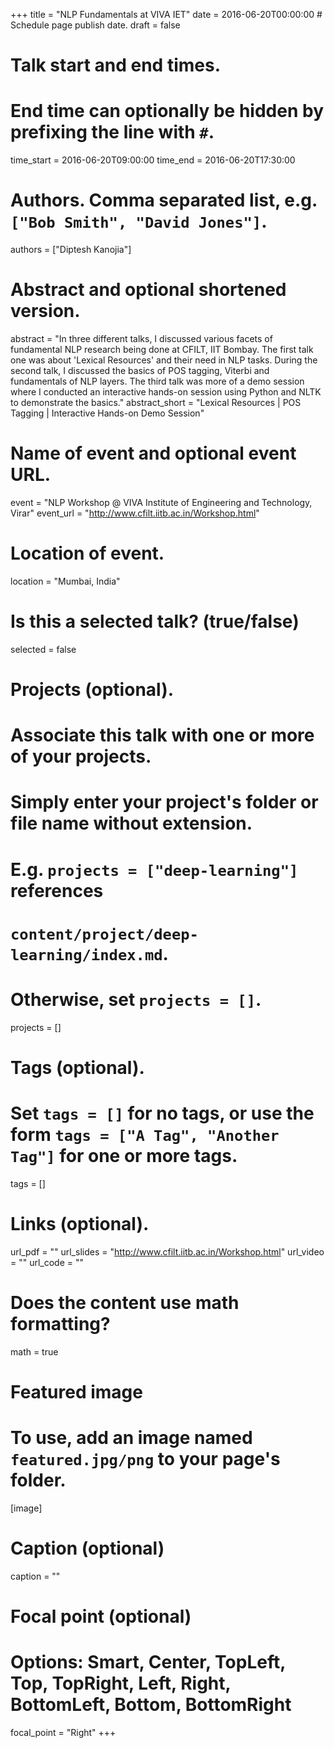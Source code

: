 +++
title = "NLP Fundamentals at VIVA IET"
date = 2016-06-20T00:00:00  # Schedule page publish date.
draft = false

# Talk start and end times.
# End time can optionally be hidden by prefixing the line with `#`.
time_start = 2016-06-20T09:00:00
time_end = 2016-06-20T17:30:00

# Authors. Comma separated list, e.g. `["Bob Smith", "David Jones"]`.
authors = ["Diptesh Kanojia"]

# Abstract and optional shortened version.
abstract = "In three different talks, I discussed various facets of fundamental NLP research being done at CFILT, IIT Bombay. The first talk one was about 'Lexical Resources' and their need in NLP tasks. During the second talk, I discussed the basics of POS tagging, Viterbi and fundamentals of NLP layers. The third talk was more of a demo session where I conducted an interactive hands-on session using Python and NLTK to demonstrate the basics."
abstract_short = "Lexical Resources | POS Tagging | Interactive Hands-on Demo Session"

# Name of event and optional event URL.
event = "NLP Workshop @ VIVA Institute of Engineering and Technology, Virar"
event_url = "http://www.cfilt.iitb.ac.in/Workshop.html"

# Location of event.
location = "Mumbai, India"

# Is this a selected talk? (true/false)
selected = false

# Projects (optional).
#   Associate this talk with one or more of your projects.
#   Simply enter your project's folder or file name without extension.
#   E.g. `projects = ["deep-learning"]` references 
#   `content/project/deep-learning/index.md`.
#   Otherwise, set `projects = []`.
projects = []

# Tags (optional).
#   Set `tags = []` for no tags, or use the form `tags = ["A Tag", "Another Tag"]` for one or more tags.
tags = []

# Links (optional).
url_pdf = ""
url_slides = "http://www.cfilt.iitb.ac.in/Workshop.html"
url_video = ""
url_code = ""

# Does the content use math formatting?
math = true

# Featured image
# To use, add an image named `featured.jpg/png` to your page's folder. 
[image]
  # Caption (optional)
  caption = ""

  # Focal point (optional)
  # Options: Smart, Center, TopLeft, Top, TopRight, Left, Right, BottomLeft, Bottom, BottomRight
  focal_point = "Right"
+++
